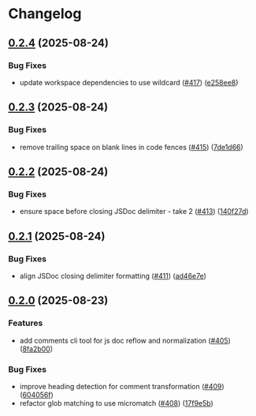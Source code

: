 # Changelog

## [0.2.4](https://github.com/versini-org/node-cli/compare/comments-v0.2.3...comments-v0.2.4) (2025-08-24)


### Bug Fixes

* update workspace dependencies to use wildcard ([#417](https://github.com/versini-org/node-cli/issues/417)) ([e258ee8](https://github.com/versini-org/node-cli/commit/e258ee8a8ee0ca101b3d3ac4670980543e2a7cdb))

## [0.2.3](https://github.com/versini-org/node-cli/compare/comments-v0.2.2...comments-v0.2.3) (2025-08-24)


### Bug Fixes

* remove trailing space on blank lines in code fences ([#415](https://github.com/versini-org/node-cli/issues/415)) ([7de1d66](https://github.com/versini-org/node-cli/commit/7de1d665368b4a22f4a265943876c8e98dda55a3))

## [0.2.2](https://github.com/versini-org/node-cli/compare/comments-v0.2.1...comments-v0.2.2) (2025-08-24)


### Bug Fixes

* ensure space before closing JSDoc delimiter - take 2 ([#413](https://github.com/versini-org/node-cli/issues/413)) ([140f27d](https://github.com/versini-org/node-cli/commit/140f27d4710c8d0acdac29f1087e03476863b601))

## [0.2.1](https://github.com/versini-org/node-cli/compare/comments-v0.2.0...comments-v0.2.1) (2025-08-24)


### Bug Fixes

* align JSDoc closing delimiter formatting ([#411](https://github.com/versini-org/node-cli/issues/411)) ([ad46e7e](https://github.com/versini-org/node-cli/commit/ad46e7e89d2c7d0c4bd5dc7818662f771a64fbcd))

## [0.2.0](https://github.com/versini-org/node-cli/compare/comments-v0.1.0...comments-v0.2.0) (2025-08-23)


### Features

* add comments cli tool for js doc reflow and normalization ([#405](https://github.com/versini-org/node-cli/issues/405)) ([8fa2b00](https://github.com/versini-org/node-cli/commit/8fa2b0048fd24b0278b446a9291fb78506041c05))


### Bug Fixes

* improve heading detection for comment transformation ([#409](https://github.com/versini-org/node-cli/issues/409)) ([604056f](https://github.com/versini-org/node-cli/commit/604056f702290a432b7c40ace0905f25dc8c72a1))
* refactor glob matching to use micromatch ([#408](https://github.com/versini-org/node-cli/issues/408)) ([17f9e5b](https://github.com/versini-org/node-cli/commit/17f9e5b493f3c25614ae095594e239fb41c60fb6))
